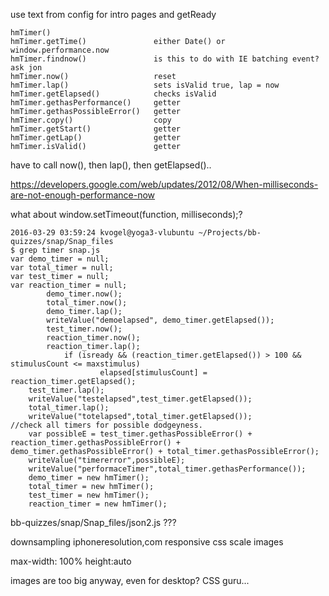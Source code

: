 use text from config for intro pages and getReady

    hmTimer()
    hmTimer.getTime()               either Date() or window.performance.now
    hmTimer.findnow()               is this to do with IE batching event? ask jon
    hmTimer.now()                   reset
    hmTimer.lap()                   sets isValid true, lap = now
    hmTimer.getElapsed()            checks isValid
    hmTimer.gethasPerformance()     getter
    hmTimer.gethasPossibleError()   getter
    hmTimer.copy()                  copy
    hmTimer.getStart()              getter
    hmTimer.getLap()                getter
    hmTimer.isValid()               getter

have to call now(), then lap(), then getElapsed()..

https://developers.google.com/web/updates/2012/08/When-milliseconds-are-not-enough-performance-now

what about window.setTimeout(function, milliseconds);?

    2016-03-29 03:59:24 kvogel@yoga3-vlubuntu ~/Projects/bb-quizzes/snap/Snap_files
    $ grep timer snap.js 
    var demo_timer = null;
    var total_timer = null;
    var test_timer = null;
    var reaction_timer = null;
            demo_timer.now();
            total_timer.now();
            demo_timer.lap();
            writeValue("demoelapsed", demo_timer.getElapsed());
            test_timer.now();
            reaction_timer.now();
            reaction_timer.lap();
                if (isready && (reaction_timer.getElapsed()) > 100 && stimulusCount <= maxstimulus)
                        elapsed[stimulusCount] = reaction_timer.getElapsed();
        test_timer.lap();
        writeValue("testelapsed",test_timer.getElapsed());
        total_timer.lap();
        writeValue("totelapsed",total_timer.getElapsed());
    //check all timers for possible dodgeyness.
        var possibleE = test_timer.gethasPossibleError() + reaction_timer.gethasPossibleError() + demo_timer.gethasPossibleError() + total_timer.gethasPossibleError();
        writeValue("timererror",possibleE);
        writeValue("performaceTimer",total_timer.gethasPerformance());
        demo_timer = new hmTimer();
        total_timer = new hmTimer();
        test_timer = new hmTimer();
        reaction_timer = new hmTimer();


bb-quizzes/snap/Snap_files/json2.js ???


downsampling
iphoneresolution,com
responsive css
scale images

max-width: 100%
height:auto

images are too big anyway, even for desktop?
CSS guru...